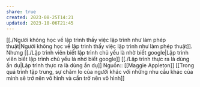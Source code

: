 ```yaml
---
share: true
created: 2023-08-25T14:21
updated: 2023-10-06T21:45
---
```

[[./Người không học về lập trình thấy việc lập trình như làm phép thuật|Người không học về lập trình thấy việc lập trình như làm phép thuật]]. Nhưng [[./Lập trình viên biết lập trình chủ yếu là nhờ biết google|Lập trình viên biết lập trình chủ yếu là nhờ biết google]] 
[[./Lập trình thực ra là dùng ẩn dụ|Lập trình thực ra là dùng ẩn dụ]]
Nguồn:: [[Maggie Appleton]]
[[Trong quá trình tập trung, sự chăm lo của người khác với những nhu cầu khác của mình sẽ trở nên vô hình và cần trở nên vô hình]]
